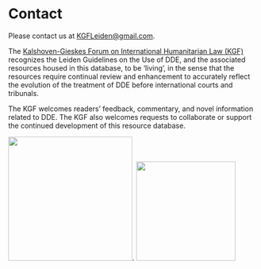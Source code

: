 # Contact

Please contact us at <KGFLeiden@gmail.com>.

The [Kalshoven-Gieskes Forum on International Humanitarian Law (KGF)](http://kalshovengieskesforum.com/contact/) recognizes the Leiden Guidelines on the Use of DDE, and the associated resources housed in this database, to be ‘living’, in the sense that the resources require continual review and enhancement to accurately reflect the evolution of the treatment of DDE before international courts and tribunals. 

The KGF welcomes readers’ feedback, commentary, and novel information related to DDE. The KGF also welcomes requests to collaborate or support the continued development of this resource database. 

<img src="/assets/KGF-logo-hidef.jpg" width="250" height="250">.                   <img src="/assets/Leiden-logo-hidef-final.png" width="200" height="200">
